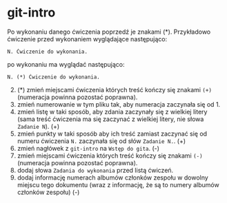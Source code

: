 # git-intro

Po wykonaniu danego ćwiczenia poprzedź je znakami (\*).
Przykładowo ćwiczenie przed wykonaniem wyglądające następująco:

```
N. Ćwiczenie do wykonania.
```

po wykonaniu ma wyglądać następująco:

```
N. (*) Ćwiczenie do wykonania.
```

2. (\*) zmień miejscami ćwiczenia których treść kończy się znakami `(+)` (numeracja powinna pozostać poprawna).
3. zmień numerowanie w tym pliku tak, aby numeracja zaczynała się od 1.
4. zmień listę w taki sposób, aby zdania zaczynały się z wielkiej litery (sama treść ćwiczenia ma się zaczynać z wielkiej litery, nie słowa `Zadanie N`). (+)
5. zmień punkty w taki sposób aby ich treść zamiast zaczynać się od numeru ćwiczenia `N.` zaczynała się od słów `Zadanie N.`. (+)
6. zmień nagłówek z `git-intro` na `Wstęp do gita`. (-)
7. zmień miejscami ćwiczenia których treść kończy się znakami `(-)` (numeracja powinna pozostać poprawna).
8. dodaj słowa `Zadania do wykonania` przed listą ćwiczeń.
9. dodaj informację numerach albumów członków zespołu w dowolny miejscu tego dokumentu (wraz z informację, że są to numery albumów członków zespołu) (-)
